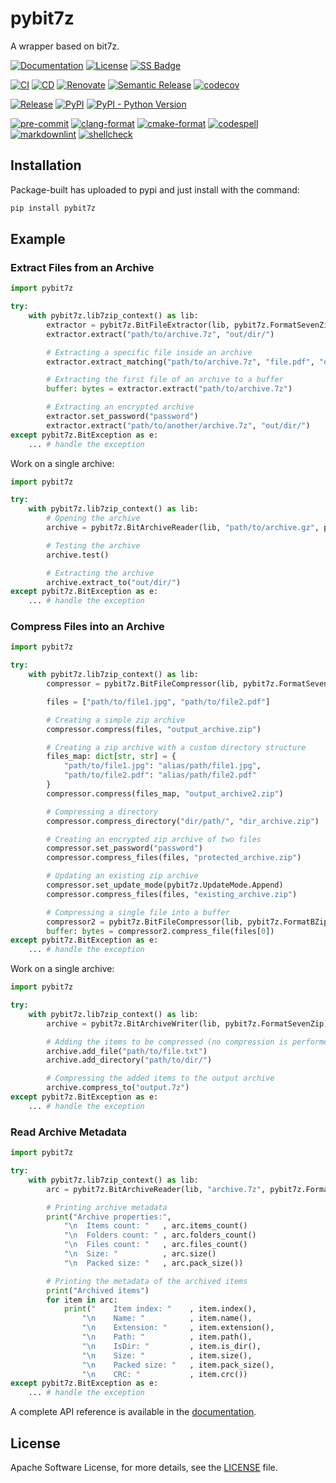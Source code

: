 # pybit7z

<!-- SPHINX-START -->

A wrapper based on bit7z.

[![Documentation](https://img.shields.io/badge/Documentation-sphinx-blue)](https://msclock.github.io/pybit7z)
[![License](https://img.shields.io/github/license/msclock/pybit7z)](https://github.com/msclock/pybit7z/blob/master/LICENSE)
[![SS Badge](https://img.shields.io/badge/Serious%20Scaffold-pybind11-blue)](https://github.com/serious-scaffold/ss-pybind11)

[![CI](https://github.com/msclock/pybit7z/actions/workflows/ci.yml/badge.svg)](https://github.com/msclock/pybit7z/actions/workflows/ci.yml)
[![CD](https://github.com/msclock/pybit7z/actions/workflows/cd.yml/badge.svg)](https://github.com/msclock/pybit7z/actions/workflows/cd.yml)
[![Renovate](https://github.com/msclock/pybit7z/actions/workflows/renovate.yml/badge.svg)](https://github.com/msclock/pybit7z/actions/workflows/renovate.yml)
[![Semantic Release](https://github.com/msclock/pybit7z/actions/workflows/semantic-release.yml/badge.svg)](https://github.com/msclock/pybit7z/actions/workflows/semantic-release.yml)
[![codecov](https://codecov.io/gh/msclock/pybit7z/branch/master/graph/badge.svg?token=123456789)](https://codecov.io/gh/msclock/pybit7z)

[![Release](https://img.shields.io/github/v/release/msclock/pybit7z)](https://github.com/msclock/pybit7z/releases)
[![PyPI](https://img.shields.io/pypi/v/pybit7z)](https://pypi.org/project/pybit7z/)
[![PyPI - Python Version](https://img.shields.io/pypi/pyversions/pybit7z)](https://pypi.org/project/pybit7z/)

[![pre-commit](https://img.shields.io/badge/pre--commit-enabled-brightgreen?logo=pre-commit)](https://github.com/pre-commit/pre-commit)
[![clang-format](https://img.shields.io/badge/clang--format-enabled-blue)](https://github.com/pre-commit/mirrors-clang-format)
[![cmake-format](https://img.shields.io/badge/cmake--format-enabled-blue)](https://github.com/cheshirekow/cmake-format-precommit)
[![codespell](https://img.shields.io/badge/codespell-enabled-blue)](https://github.com/codespell-project/codespell)
[![markdownlint](https://img.shields.io/badge/markdownlint-enabled-blue)](https://github.com/igorshubovych/markdownlint-cli)
[![shellcheck](https://img.shields.io/badge/shellcheck-enabled-blue)](https://github.com/shellcheck-py/shellcheck-py)

<!-- writes more things here -->

## Installation

Package-built has uploaded to pypi and just install with the command:

```bash
pip install pybit7z
```

## Example

### Extract Files from an Archive

```python
import pybit7z

try:
    with pybit7z.lib7zip_context() as lib:
        extractor = pybit7z.BitFileExtractor(lib, pybit7z.FormatSevenZip)
        extractor.extract("path/to/archive.7z", "out/dir/")

        # Extracting a specific file inside an archive
        extractor.extract_matching("path/to/archive.7z", "file.pdf", "out/dir/")

        # Extracting the first file of an archive to a buffer
        buffer: bytes = extractor.extract("path/to/archive.7z")

        # Extracting an encrypted archive
        extractor.set_password("password")
        extractor.extract("path/to/another/archive.7z", "out/dir/")
except pybit7z.BitException as e:
    ... # handle the exception
```

Work on a single archive:

```python
import pybit7z

try:
    with pybit7z.lib7zip_context() as lib:
        # Opening the archive
        archive = pybit7z.BitArchiveReader(lib, "path/to/archive.gz", pybit7z.FormatGZip)

        # Testing the archive
        archive.test()

        # Extracting the archive
        archive.extract_to("out/dir/")
except pybit7z.BitException as e:
    ... # handle the exception
```

### Compress Files into an Archive

```python
import pybit7z

try:
    with pybit7z.lib7zip_context() as lib:
        compressor = pybit7z.BitFileCompressor(lib, pybit7z.FormatSevenZip)

        files = ["path/to/file1.jpg", "path/to/file2.pdf"]

        # Creating a simple zip archive
        compressor.compress(files, "output_archive.zip")

        # Creating a zip archive with a custom directory structure
        files_map: dict[str, str] = {
            "path/to/file1.jpg": "alias/path/file1.jpg",
            "path/to/file2.pdf": "alias/path/file2.pdf"
        }
        compressor.compress(files_map, "output_archive2.zip")

        # Compressing a directory
        compressor.compress_directory("dir/path/", "dir_archive.zip")

        # Creating an encrypted zip archive of two files
        compressor.set_password("password")
        compressor.compress_files(files, "protected_archive.zip")

        # Updating an existing zip archive
        compressor.set_update_mode(pybit7z.UpdateMode.Append)
        compressor.compress_files(files, "existing_archive.zip")

        # Compressing a single file into a buffer
        compressor2 = pybit7z.BitFileCompressor(lib, pybit7z.FormatBZip2)
        buffer: bytes = compressor2.compress_file(files[0])
except pybit7z.BitException as e:
    ... # handle the exception
```

Work on a single archive:

```python
import pybit7z

try:
    with pybit7z.lib7zip_context() as lib:
        archive = pybit7z.BitArchiveWriter(lib, pybit7z.FormatSevenZip)

        # Adding the items to be compressed (no compression is performed here)
        archive.add_file("path/to/file.txt")
        archive.add_directory("path/to/dir/")

        # Compressing the added items to the output archive
        archive.compress_to("output.7z")
except pybit7z.BitException as e:
    ... # handle the exception
```

### Read Archive Metadata

```python
import pybit7z

try:
    with pybit7z.lib7zip_context() as lib:
        arc = pybit7z.BitArchiveReader(lib, "archive.7z", pybit7z.FormatSevenZip)

        # Printing archive metadata
        print("Archive properties:",
            "\n  Items count: "   , arc.items_count()
            "\n  Folders count: " , arc.folders_count()
            "\n  Files count: "   , arc.files_count()
            "\n  Size: "          , arc.size()
            "\n  Packed size: "   , arc.pack_size())

        # Printing the metadata of the archived items
        print("Archived items")
        for item in arc:
            print("    Item index: "    , item.index(),
                "\n    Name: "          , item.name(),
                "\n    Extension: "     , item.extension(),
                "\n    Path: "          , item.path(),
                "\n    IsDir: "         , item.is_dir(),
                "\n    Size: "          , item.size(),
                "\n    Packed size: "   , item.pack_size(),
                "\n    CRC: "           , item.crc())
except pybit7z.BitException as e:
    ... # handle the exception
```

A complete API reference is available in the [documentation](https://msclock.github.io/pybit7z/api/).


## License

Apache Software License, for more details, see the [LICENSE](https://github.com/msclock/pybit7z/blob/master/LICENSE) file.
